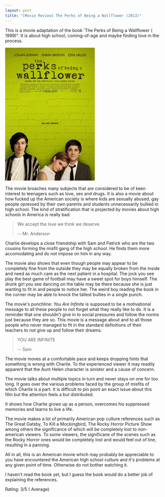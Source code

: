 ```yaml
---
layout: post
title: "[Movie Review] The Perks of Being a Wallflower (2013)"
---
```


This is a movie adaptation of the book 'The Perks of Being a Wallflower ( 1999)". It is about high school, coming-of-age and maybe finding love in the process.

![The Perks of Being a Wallflower (2013)](/img/movie-poster-the-perks-of-being-a-wallflower-2013.jpg 'The Perks of Being a Wallflower (2013)')

The movie broaches many subjects that are considered to be of keen interest to teenagers such as love, sex and drugs.
It is also a movie about how fucked up the American society is where kids are sexually abused, gay people opressed by their own parents and students unnecessarily bullied in high school.
The kind of stratification that is projected by movies about high schools in America is really bad. 

> We accept the love we think we deserve.
>
> -- Mr. Anderson

Charlie develops a close friendship with Sam and Patrick who are the two cousins forming the misfit gang of the high school.
He finds them more accomodating and do not impose on him in any way.

The movie also shows that even though people may appear to be completely fine from the outside they may be equally broken from the inside and need as much care as the next patient in a hospital.
The jock you see play the best game of football may have a sweet spot for boys himself.
The drunk girl you see dancing on the table may be there because she is just wanting to fit in and people to notice her.
The weird boy reading the book in the corner may be able to knock the tallest bullies in a single punch.

The movie's punchline: *You Are Infinite* is supposed to be a motivational message to all these people to not forget what they really like to do.
It is a reminder that one shouldn't give in to social pressures and follow the norms just because they are so.
This movie is a message about and to all those people who never managed to fit in the standard definitions of their teachers to not give up and follow their dreams.

> YOU ARE INFINITE
>
> -- Sam

The movie moves at a comfortable pace and keeps dropping hints that something is wrong with Charlie.
To the experienced viewer it may readily apparent that the Aunt Helen character is sinister and a cause of concern.

The movie talks about multiple topics in turn and never stays on one for too long.
It goes over the various problems faced by the group of misfits of which Charlie is a part.
It is difficult to pin point an exact issue about this film but the attention feels a but distributed.

It shows how Charlie grows up as a person, overcomes his suppressed memories and learns to live a life.

The movie makes a lot of primarily American pop culture references such as The Great Gatsby, To Kill a Mockingbird, The Rocky Horror Picture Show among others the significance of which will be completely lost to non-american viewers.
To some viewers, the significane of the scenes such as the Rocky Horror ones would be completely lost and would feel out of line, resulting in a panning.

All in all, this is an American movie which may probably be appreciable to you have encountered the American high school culture and it's problems at any given point of time. Otherwise do not bother watching it.

I haven't read the book yet, but I guess the book would do a better job of explaining the references.

Rating: 3/5 ( Average)
